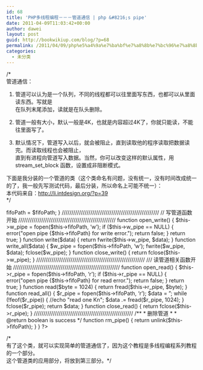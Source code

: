 ```yaml
---
id: 68
title: 'PHP多线程编程－－－管道通信 | php &#8216;s pipe'
date: 2011-04-09T11:03:42+00:00
author: dawei
layout: post
guid: http://bookwikiup.com/blog/?p=68
permalink: /2011/04/09/php%e5%a4%9a%e7%ba%bf%e7%a8%8b%e7%bc%96%e7%a8%8b%ef%bc%8d%ef%bc%8d%ef%bc%8d%e7%ae%a1%e9%81%93%e9%80%9a%e4%bf%a1-php-s-pipe/
categories:
  - 未分类
---
```

/*  
管道通信：  
1. 管道可以认为是一个队列，不同的线程都可以往里面写东西，也都可以从里面读东西。写就是  
在队列末尾添加，读就是在队头删除。

2. 管道一般有大小，默认一般是4K，也就是内容超过4K了，你就只能读，不能往里面写了。

3. 默认情况下，管道写入以后，就会被阻止，直到读取他的程序读取把数据读完。而读取线程也会被阻止，   
直到有进程向管道写入数据。当然，你可以改变这样的默认属性，用stream\_set\_block 函数，设置成非阻断模式。

下面是我分装的一个管道的类（这个类命名有问题，没有统一，没有时间改成统一的了，我一般先写测试代码，最后分装，所以命名上可能不统一）：  
本代码来自：<http://li.intdesign.org/?p=39>  
*/

<?php  
class Pipe  
{   
public $fifoPath;   
private $w_pipe;   
private $r_pipe;   
/**   
* 自动创建一个管道   
*   
* @param string $name 管道名字   
* @param int $mode 管道的权限，默认任何用户组可以读写   
*/   
function __construct($name = &#8216;pipe&#8217;, $mode = 0666)   
{   
$fifoPath = "/tmp/$name." . posix_getpid();   
if (!file_exists($fifoPath)) {   
if (!posix_mkfifo($fifoPath, $mode)) {   
error("create new pipe ($name) error.");   
return false;   
}   
} else {   
error( "pipe ($name) has exit.");   
return false;   
}   
$this->fifoPath = $fifoPath;   
}

///////////////////////////////////////////////////  
// 写管道函数开始  
///////////////////////////////////////////////////   
function open_write()   
{   
$this->w_pipe = fopen($this->fifoPath, &#8216;w&#8217;);   
if ($this->w_pipe == NULL) {   
error("open pipe {$this->fifoPath} for write error.");   
return false;   
}   
return true;   
}

function write($data)   
{   
return fwrite($this->w_pipe, $data);   
}   
function write_all($data)   
{   
$w_pipe = fopen($this->fifoPath, &#8216;w&#8217;);   
fwrite($w_pipe, $data);   
fclose($w_pipe);   
}   
function close_write()   
{   
return fclose($this->w_pipe);   
}  
/////////////////////////////////////////////////////////  
/// 读管道相关函数开始  
////////////////////////////////////////////////////////   
function open_read()   
{   
$this->r_pipe = fopen($this->fifoPath, &#8216;r&#8217;);   
if ($this->r_pipe == NULL) {   
error("open pipe {$this->fifoPath} for read error.");   
return false;   
}   
return true;   
}   
function read($byte = 1024)   
{   
return fread($this->r_pipe, $byte);   
}   
function read_all()   
{   
$r_pipe = fopen($this->fifoPath, &#8216;r&#8217;);   
$data = &#8221;;   
while (!feof($r_pipe)) {   
//echo "read one Kn";   
$data .= fread($r_pipe, 1024);   
}   
fclose($r_pipe);   
return $data;   
}   
function close_read()   
{   
return fclose($this->r_pipe);   
}  
////////////////////////////////////////////////////   
/**   
* 删除管道   
*   
* @return boolean is success   
*/   
function rm_pipe()   
{   
return unlink($this->fifoPath);   
}  
}  
?>

/*  
有了这个类，就可以实现简单的管道通信了，因为这个教程是多线程编程系列教程的一个部分。  
这个管道类的应用部分，将放到第三部分。*/